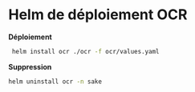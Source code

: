 # Helm de déploiement OCR

**Déploiement**
```sh
 helm install ocr ./ocr -f ocr/values.yaml
```

**Suppression**
```sh
helm uninstall ocr -n sake
```
